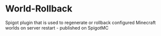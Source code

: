 # World-Rollback
Spigot plugin that is used to regenerate or rollback configured Minecraft worlds on server restart - published on SpigotMC
